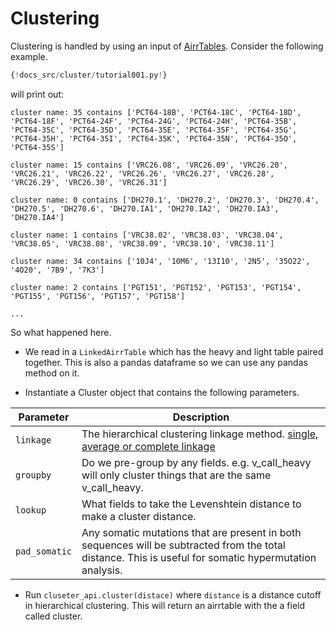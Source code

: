 # Clustering

Clustering is handled by using an input of [AirrTables](annotation.md#single-sequence-annotation). Consider the following example.

```Python
{!docs_src/cluster/tutorial001.py!}
```

will print out:

```
cluster name: 35 contains ['PCT64-18B', 'PCT64-18C', 'PCT64-18D', 'PCT64-18F', 'PCT64-24F', 'PCT64-24G', 'PCT64-24H', 'PCT64-35B', 'PCT64-35C', 'PCT64-35D', 'PCT64-35E', 'PCT64-35F', 'PCT64-35G', 'PCT64-35H', 'PCT64-35I', 'PCT64-35K', 'PCT64-35N', 'PCT64-35O', 'PCT64-35S']

cluster name: 15 contains ['VRC26.08', 'VRC26.09', 'VRC26.20', 'VRC26.21', 'VRC26.22', 'VRC26.26', 'VRC26.27', 'VRC26.28', 'VRC26.29', 'VRC26.30', 'VRC26.31']

cluster name: 0 contains ['DH270.1', 'DH270.2', 'DH270.3', 'DH270.4', 'DH270.5', 'DH270.6', 'DH270.IA1', 'DH270.IA2', 'DH270.IA3', 'DH270.IA4']

cluster name: 1 contains ['VRC38.02', 'VRC38.03', 'VRC38.04', 'VRC38.05', 'VRC38.08', 'VRC38.09', 'VRC38.10', 'VRC38.11']

cluster name: 34 contains ['10J4', '10M6', '13I10', '2N5', '35O22', '4O20', '7B9', '7K3']

cluster name: 2 contains ['PGT151', 'PGT152', 'PGT153', 'PGT154', 'PGT155', 'PGT156', 'PGT157', 'PGT158']

...
```

So what happened here.

- We read in a `LinkedAirrTable` which has the heavy and light table paired together. This is also a pandas dataframe so we can use any pandas method on it.

- Instantiate a Cluster object that contains the following parameters.

| Parameter     | Description                                                                                                                                             |
| ------------- | ------------------------------------------------------------------------------------------------------------------------------------------------------- |
| `linkage`     | The hierarchical clustering linkage method. [single, average or complete linkage](https://en.wikipedia.org/wiki/Hierarchical_clustering)                |
| `groupby`     | Do we pre-group by any fields. e.g. v_call_heavy will only cluster things that are the same v_call_heavy.                                               |
| `lookup`      | What fields to take the Levenshtein distance to make a cluster distance.                                                                                |
| `pad_somatic` | Any somatic mutations that are present in both sequences will be subtracted from the total distance. This is useful for somatic hypermutation analysis. |

- Run `cluseter_api.cluster(distace)` where `distance` is a distance cutoff in hierarchical clustering. This will return an airrtable with the a field called cluster.
